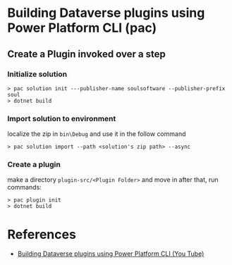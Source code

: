 # Building Dataverse plugins using Power Platform CLI (pac)

## Create a Plugin invoked over a step


### Initialize solution
```
> pac solution init ---publisher-name soulsoftware --publisher-prefix soul
> dotnet build
```

### Import solution to environment

localize the zip in `bin\Debug` and use it in the follow command 

```
> pac solution import --path <solution's zip path> --async
```

### Create a plugin

make a directory `plugin-src/<Plugin Folder>` and move in after that, run commands:
```
> pac plugin init
> dotnet build
``` 

# References 

* [Building Dataverse plugins using Power Platform CLI (You Tube)](https://youtu.be/wzHLWNWcY2Q)